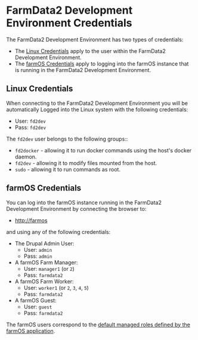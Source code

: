 # FarmData2 Development Environment Credentials

The FarmData2 Development Environment has two types of credentials:

- The [Linux Credentials](#linux-credentials) apply to the user within the FarmData2 Development Environment.
- The [farmOS Credentials](#farmos-credentials) apply to logging into the farmOS instance that is running in the FarmData2 Development Environment.

## Linux Credentials

When connecting to the FarmData2 Development Environment you will be automatically Logged into the Linux system with the following credentials:

- User: `fd2dev`
- Pass: `fd2dev`

The `fd2dev` user belongs to the following groups::

- `fd2docker` - allowing it to run docker commands using the host's docker daemon.
- `fd2dev` - allowing it to modify files mounted from the host.
- `sudo` - allowing it to run commands as root.

## farmOS Credentials

You can log into the farmOS instance running in the FarmData2 Development Environment by connecting the browser to:

- [http://farmos](http://farmos)

and using any of the following credentials:

- The Drupal Admin User:
  - User: `admin`
  - Pass: `admin`
- A farmOS Farm Manager:
  - User: `manager1` (or `2`)
  - Pass: `farmdata2`
- A farmOS Farm Worker:
  - User: `worker1` (or `2`, `3`, `4`, `5`)
  - Pass: `farmdata2`
- A farmOS Guest:
  - User: `guest`
  - Pass: `farmdata2`

The farmOS users correspond to the [default managed roles defined by the farmOS application](https://farmos.org/guide/people/).

